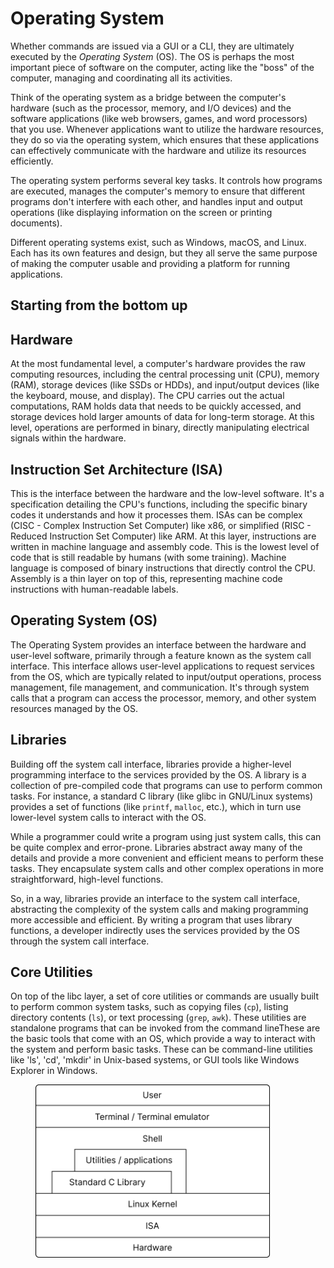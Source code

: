 # Operating System

Whether commands are issued via a GUI or a CLI, they are ultimately executed by the _Operating System_ (OS). The OS is perhaps the most important piece of software on the computer, acting like the "boss" of the computer, managing and coordinating all its activities.

Think of the operating system as a bridge between the computer's hardware (such as the processor, memory, and I/O devices) and the software applications (like web browsers, games, and word processors) that you use. Whenever applications want to utilize the hardware resources, they do so via the operating system, which ensures that these applications can effectively communicate with the hardware and utilize its resources efficiently.

The operating system performs several key tasks. It controls how programs are executed, manages the computer's memory to ensure that different programs don't interfere with each other, and handles input and output operations (like displaying information on the screen or printing documents).

Different operating systems exist, such as Windows, macOS, and Linux. Each has its own features and design, but they all serve the same purpose of making the computer usable and providing a platform for running applications.





## Starting from the bottom up



## **Hardware**

&#x20;At the most fundamental level, a computer's hardware provides the raw computing resources, including the central processing unit (CPU), memory (RAM), storage devices (like SSDs or HDDs), and input/output devices (like the keyboard, mouse, and display). The CPU carries out the actual computations, RAM holds data that needs to be quickly accessed, and storage devices hold larger amounts of data for long-term storage. At this level, operations are performed in binary, directly manipulating electrical signals within the hardware.

## **Instruction Set Architecture (ISA)**

This is the interface between the hardware and the low-level software. It's a specification detailing the CPU's functions, including the specific binary codes it understands and how it processes them. ISAs can be complex (CISC - Complex Instruction Set Computer) like x86, or simplified (RISC - Reduced Instruction Set Computer) like ARM. At this layer, instructions are written in machine language and assembly code. This is the lowest level of code that is still readable by humans (with some training). Machine language is composed of binary instructions that directly control the CPU. Assembly is a thin layer on top of this, representing machine code instructions with human-readable labels.

## **Operating System (OS)**

The Operating System provides an interface between the hardware and user-level software, primarily through a feature known as the system call interface. This interface allows user-level applications to request services from the OS, which are typically related to input/output operations, process management, file management, and communication. It's through system calls that a program can access the processor, memory, and other system resources managed by the OS.

## **Libraries**

Building off the system call interface, libraries provide a higher-level programming interface to the services provided by the OS. A library is a collection of pre-compiled code that programs can use to perform common tasks. For instance, a standard C library (like glibc in GNU/Linux systems) provides a set of functions (like `printf`, `malloc`, etc.), which in turn use lower-level system calls to interact with the OS.

While a programmer could write a program using just system calls, this can be quite complex and error-prone. Libraries abstract away many of the details and provide a more convenient and efficient means to perform these tasks. They encapsulate system calls and other complex operations in more straightforward, high-level functions.

So, in a way, libraries provide an interface to the system call interface, abstracting the complexity of the system calls and making programming more accessible and efficient. By writing a program that uses library functions, a developer indirectly uses the services provided by the OS through the system call interface.

## **Core Utilities**

On top of the libc layer, a set of core utilities or commands are usually built to perform common system tasks, such as copying files (`cp`), listing directory contents (`ls`), or text processing (`grep`, `awk`). These utilities are standalone programs that can be invoked from the command lineThese are the basic tools that come with an OS, which provide a way to interact with the system and perform basic tasks. These can be command-line utilities like 'ls', 'cd', 'mkdir' in Unix-based systems, or GUI tools like Windows Explorer in Windows.

<figure><img src="../.gitbook/assets/image (16).png" alt="" width="375"><figcaption></figcaption></figure>






